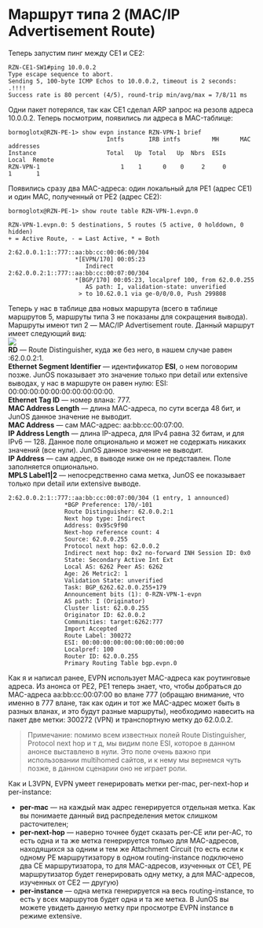 # Маршрут типа 2 \(MAC/IP Advertisement Route\)

Теперь запустим пинг между CE1 и CE2:

```text
RZN-CE1-SW1#ping 10.0.0.2
Type escape sequence to abort.
Sending 5, 100-byte ICMP Echos to 10.0.0.2, timeout is 2 seconds:
.!!!!
Success rate is 80 percent (4/5), round-trip min/avg/max = 7/8/11 ms
```

Одни пакет потерялся, так как CE1 сделал ARP запрос на резолв адреса 10.0.0.2. Теперь посмотрим, появились ли адреса в MAC-таблице:

```text
bormoglotx@RZN-PE-1> show evpn instance RZN-VPN-1 brief
                            Intfs       IRB intfs         MH      MAC addresses
Instance                    Total   Up  Total   Up  Nbrs  ESIs    Local  Remote
RZN-VPN-1                       1    1      0    0     2     0        1       1
```

Появились сразу два MAC-адреса: один локальный для PE1 \(адрес CE1\) и один MAC, полученный от PE2 \(адрес CE2\):

```text
bormoglotx@RZN-PE-1> show route table RZN-VPN-1.evpn.0

RZN-VPN-1.evpn.0: 5 destinations, 5 routes (5 active, 0 holddown, 0 hidden)
+ = Active Route, - = Last Active, * = Both

2:62.0.0.1:1::777::aa:bb:cc:00:06:00/304
                   *[EVPN/170] 00:05:23
                      Indirect
2:62.0.0.2:1::777::aa:bb:cc:00:07:00/304
                   *[BGP/170] 00:05:23, localpref 100, from 62.0.0.255
                      AS path: I, validation-state: unverified
                    > to 10.62.0.1 via ge-0/0/0.0, Push 299808
```

Теперь у нас в таблице два новых маршрута \(всего в таблице маршрутов 5, маршруты типа 3 не показаны для сокращения вывода\). Маршруты имеют тип 2 — MAC/IP Advertisement route. Данный маршрут имеет следующий вид:  
![](https://habrastorage.org/files/85b/c9e/6a3/85bc9e6a3ddf41d8ae82b1643bafaf1e.jpg)  
**RD** — Route Distinguisher, куда же без него, в нашем случае равен :62.0.0.2:1.  
**Ethernet Segment Identifier** — идентификатор **ESI**, о нем поговорим позже. JunOS показывает это значение только при detail или extensive выводах, у нас в маршруте он равен нулю: ESI: 00:00:00:00:00:00:00:00:00:00.  
**Ethernet Tag ID** — номер влана: 777.  
**MAC Address Length** — длина MAC-адреса, по сути всегда 48 бит, и JunOS данное значение не выводит.  
**MAC Address** — сам MAC-адрес: aa:bb:cc:00:07:00.  
**IP Address Length** — длина IP-адреса, для IPv4 равна 32 битам, и для IPv6 — 128. Данное поле опционально и может не содержать никаких значений \(все нули\). JunOS данное значение не выводит.  
**IP Address** — сам адрес, в выводе ниже он не представлен. Поле заполняется опционально.  
**MPLS Label1\|2** — непосредственно сама метка, JunOS ее показывает только при detail или extensive выводе.

```text
2:62.0.0.2:1::777::aa:bb:cc:00:07:00/304 (1 entry, 1 announced)
                *BGP Preference: 170/-101
                Route Distinguisher: 62.0.0.2:1
                Next hop type: Indirect
                Address: 0x95c9f90
                Next-hop reference count: 4
                Source: 62.0.0.255
                Protocol next hop: 62.0.0.2
                Indirect next hop: 0x2 no-forward INH Session ID: 0x0
                State: Secondary Active Int Ext
                Local AS: 6262 Peer AS: 6262
                Age: 26 Metric2: 1
                Validation State: unverified
                Task: BGP_6262.62.0.0.255+179
                Announcement bits (1): 0-RZN-VPN-1-evpn
                AS path: I (Originator)
                Cluster list: 62.0.0.255
                Originator ID: 62.0.0.2
                Communities: target:6262:777
                Import Accepted
                Route Label: 300272
                ESI: 00:00:00:00:00:00:00:00:00:00
                Localpref: 100
                Router ID: 62.0.0.255
                Primary Routing Table bgp.evpn.0
```

Как я и написал ранее, EVPN использует MAC-адреса как роутинговые адреса. Из анонса от PE2, PE1 теперь знает, что, чтобы добраться до MAC-адреса aa:bb:cc:00:07:00 во влане 777 \(обращаю внимание, что именно в 777 влане, так как один и тот же MAC-адрес может быть в разных вланах, и это будут разные маршруты\), необходимо навесить на пакет две метки: 300272 \(VPN\) и транспортную метку до 62.0.0.2.

> Примечание: помимо всем известных полей Route Distinguisher, Protocol next hop и т д, мы видим поле ESI, которое в данном анонсе выставлено в нули. Это поле очень важно при использовании multihomed сайтов, и к нему мы вернемся чуть позже, в данном сценарии оно не играет роли.

Как и L3VPN, EVPN умеет генерировать метки per-mac, per-next-hop и per-instance:

* **per-mac** — на каждый мак адрес генерируется отдельная метка. Как вы понимаете данный вид распределения меток слишком расточителен;
* **per-next-hop** — наверно точнее будет сказать per-CE или per-AC, то есть одна и та же метка генерируется только для MAC-адресов, находящихся за одним и тем же Attachment Circuit \(то есть если к одному PE маршрутизатору в одном routing-instance подключено два CE маршрутизатора, то для MAC-адресов, изученных от CE1, PE маршрутизатор будет генерировать одну метку, а для MAC-адресов, изученных от CE2 — другую\)
* **per-instance** — одна метка генерируется на весь routing-instance, то есть у всех маршрутов будет одна и та же метка. В JunOS вы можете увидеть данную метку при просмотре EVPN instance в режиме extensive.

